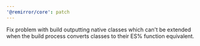 ```yaml
---
'@remirror/core': patch
---
```


Fix problem with build outputting native classes which can't be extended when the build process converts
classes to their ES% function equivalent.
